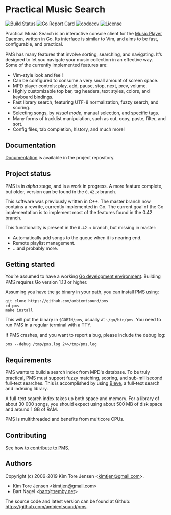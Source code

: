 # Practical Music Search

[![Build Status](https://travis-ci.org/ambientsound/pms.svg?branch=go)](https://travis-ci.org/ambientsound/pms)
[![Go Report Card](https://goreportcard.com/badge/github.com/ambientsound/pms)](https://goreportcard.com/report/github.com/ambientsound/pms)
[![codecov](https://codecov.io/gh/ambientsound/pms/branch/master/graph/badge.svg)](https://codecov.io/gh/ambientsound/pms/branch/master)
[![License](https://img.shields.io/github/license/ambientsound/pms.svg)](LICENSE)

Practical Music Search is an interactive console client for the [Music Player Daemon](https://www.musicpd.org/), written in Go. Its interface is similar to Vim, and aims to be fast, configurable, and practical.

PMS has many features that involve sorting, searching, and navigating. It’s designed to let you navigate your music collection in an effective way. Some of the currently implemented features are:

* Vim-style look and feel!
* Can be configured to consume a very small amount of screen space.
* MPD player controls: play, add, pause, stop, next, prev, volume.
* Highly customizable top bar, tag headers, text styles, colors, and keyboard bindings.
* Fast library search, featuring UTF-8 normalization, fuzzy search, and scoring.
* Selecting songs, by _visual mode_, manual selection, and specific tags.
* Many forms of tracklist manipulation, such as cut, copy, paste, filter, and sort.
* Config files, tab completion, history, and much more!


## Documentation

[Documentation](doc/README.md) is available in the project repository.


## Project status

PMS is in _alpha_ stage, and is a work in progress. A more feature complete, but older, version can be found in the `0.42.x` branch.

This software was previously written in C++. The master branch now contains a rewrite, currently implemented in Go.
The current goal of the Go implementation is to implement most of the features found in the 0.42 branch.

This functionality is present in the `0.42.x` branch, but missing in master:

* Automatically add songs to the queue when it is nearing end.
* Remote playlist management.
* ...and probably more.


## Getting started

You’re assumed to have a working [Go development environment](https://golang.org/doc/install). Building PMS requires Go version 1.13 or higher.

Assuming you have the `go` binary in your path, you can install PMS using:

```
git clone https://github.com/ambientsound/pms
cd pms
make install
```

This will put the binary in `$GOBIN/pms`, usually at `~/go/bin/pms`.
You need to run PMS in a regular terminal with a TTY.

If PMS crashes, and you want to report a bug, please include the debug log:

```
pms --debug /tmp/pms.log 2>>/tmp/pms.log
```


## Requirements

PMS wants to build a search index from MPD's database. To be truly practical, PMS must support fuzzy matching, scoring, and sub-millisecond full-text searches. This is accomplished by using [Bleve](https://github.com/blevesearch/bleve), a full-text search and indexing library.

A full-text search index takes up both space and memory. For a library of about 30 000 songs, you should expect using about 500 MB of disk space and around 1 GB of RAM.

PMS is multithreaded and benefits from multicore CPUs.


## Contributing

See [how to contribute to PMS](CONTRIBUTING.md).


## Authors

Copyright (c) 2006-2019 Kim Tore Jensen <<kimtjen@gmail.com>>.

* Kim Tore Jensen <<kimtjen@gmail.com>>
* Bart Nagel <<bart@tremby.net>>

The source code and latest version can be found at Github:
<https://github.com/ambientsound/pms>.
